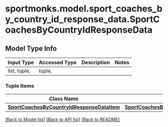 # sportmonks.model.sport_coaches_by_country_id_response_data.SportCoachesByCountryIdResponseData

## Model Type Info
Input Type | Accessed Type | Description | Notes
------------ | ------------- | ------------- | -------------
list, tuple,  | tuple,  |  | 

### Tuple Items
Class Name | Input Type | Accessed Type | Description | Notes
------------- | ------------- | ------------- | ------------- | -------------
[**SportCoachesByCountryIdResponseDataItem**](SportCoachesByCountryIdResponseDataItem.md) | [**SportCoachesByCountryIdResponseDataItem**](SportCoachesByCountryIdResponseDataItem.md) | [**SportCoachesByCountryIdResponseDataItem**](SportCoachesByCountryIdResponseDataItem.md) |  | 

[[Back to Model list]](../../README.md#documentation-for-models) [[Back to API list]](../../README.md#documentation-for-api-endpoints) [[Back to README]](../../README.md)

